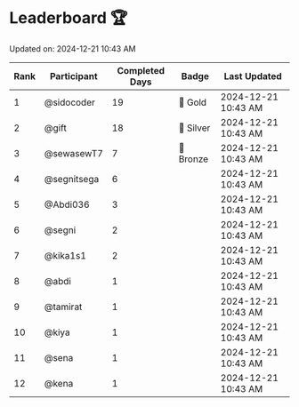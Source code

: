# Leaderboard 🏆

Updated on: 2024-12-21 10:43 AM

| Rank | Participant       | Completed Days | Badge      | Last Updated         |
|------|-------------------|----------------|------------|----------------------|
| 1    | @sidocoder        | 19             | 🏅 Gold     | 2024-12-21 10:43 AM |
| 2    | @gift             | 18             | 🥈 Silver   | 2024-12-21 10:43 AM |
| 3    | @sewasewT7        | 7              | 🥉 Bronze   | 2024-12-21 10:43 AM |
| 4    | @segnitsega       | 6              |            | 2024-12-21 10:43 AM |
| 5    | @Abdi036          | 3              |            | 2024-12-21 10:43 AM |
| 6    | @segni            | 2              |            | 2024-12-21 10:43 AM |
| 7    | @kika1s1          | 2              |            | 2024-12-21 10:43 AM |
| 8    | @abdi             | 1              |            | 2024-12-21 10:43 AM |
| 9    | @tamirat          | 1              |            | 2024-12-21 10:43 AM |
| 10   | @kiya             | 1              |            | 2024-12-21 10:43 AM |
| 11   | @sena             | 1              |            | 2024-12-21 10:43 AM |
| 12   | @kena             | 1              |            | 2024-12-21 10:43 AM |
